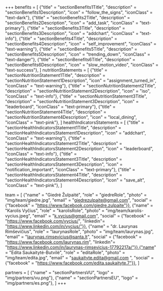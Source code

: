 +++
benefits = [
    {"title" = "sectionBenefits1Title", "description" = "sectionBenefits1Description", "icon" = "follow_the_signs", "iconClass" = "text-dark"},
    {"title" = "sectionBenefits2Title", "description" = "sectionBenefits2Description", "icon" = "add_task", "iconClass" = "text-primary"},
    {"title" = "sectionBenefits3Title", "description" = "sectionBenefits3Description", "icon" = "addchart", "iconClass" = "text-info"},
    {"title" = "sectionBenefits4Title", "description" = "sectionBenefits4Description", "icon" = "self_improvement", "iconClass" = "text-warning"},
    {"title" = "sectionBenefits5Title", "description" = "sectionBenefits5Description", "icon" = "trending_down", "iconClass" = "text-danger"},
    {"title" = "sectionBenefits6Title", "description" = "sectionBenefits6Description", "icon" = "slow_motion_video", "iconClass" = "text-success"},
]
nutritionStatements = [
    {"title" = "sectionNutritionStatement1Title", "description" = "sectionNutritionStatement1Description", "icon" = "assignment_turned_in", "iconClass" = "text-warning"},
    {"title" = "sectionNutritionStatement2Title", "description" = "sectionNutritionStatement2Description", "icon" = "iso", "iconClass" = "text-info"},
    {"title" = "sectionNutritionStatement3Title", "description" = "sectionNutritionStatement3Description", "icon" = "leaderboard", "iconClass" = "text-primary"},
    {"title" = "sectionNutritionStatement4Title", "description" = "sectionNutritionStatement4Description", "icon" = "local_dining", "iconClass" = "text-pink"},
]
healthIndicatorsStatements = [
    {"title" = "sectionHealthIndicatorsStatement1Title", "description" = "sectionHealthIndicatorsStatement1Description", "icon" = "addchart", "iconClass" = "text-warning"},
    {"title" = "sectionHealthIndicatorsStatement2Title", "description" = "sectionHealthIndicatorsStatement2Description", "icon" = "leaderboard", "iconClass" = "text-info"},
    {"title" = "sectionHealthIndicatorsStatement3Title", "description" = "sectionHealthIndicatorsStatement3Description", "icon" = "notification_important", "iconClass" = "text-primary"},
    {"title" = "sectionHealthIndicatorsStatement4Title", "description" = "sectionHealthIndicatorsStatement4Description", "icon" = "save_alt", "iconClass" = "text-pink"},
]

team = [
    {"name" = "Giedrė Žulpaitė", "role" = "giedreRole", "photo" = "img/team/giedre.jpg", "email" = "giedrezulpaite@gmail.com", "social" = {"facebook" = "https://www.facebook.com/giedre.zulpaite"}},
    {"name" = "Karolis Vyčius", "role" = "karolisRole", "photo" = "img/team/karolis-vycius.jpeg", "email" = "k.vycius@gmail.com", "social" = {"facebook" = "https://www.facebook.com/vycius/", "linkedin"= "https://www.linkedin.com/in/vycius/"}},
    {"name" = "dr. Laurynas Rimševičius", "role" = "laurynasRole", "photo" = "img/team/laurynas.jpg", "email" = "laurynas.rimsevicius@santa.lt", "social" = {"facebook" = "https://www.facebook.com/laurynas.rim", "linkedin"= "https://www.linkedin.com/in/laurynas-rimsevicius-17792217a/"}},{"name" = "Edita Saukaitytė-Butvilė", "role" = "editaRole", "photo" = "img/team/edita.jpg", "email" = "saukaityte.edita@gmail.com ", "social" = {"facebook" = "https://www.facebook.com/edita.saukaityte.7"}},
]

partners = [
        {"name" = "sectionPartnersVU", "logo" = "img/partners/vu.png"},
        {"name" = "sectionPartnersEU", "logo" = "img/partners/es.png"},
]
+++